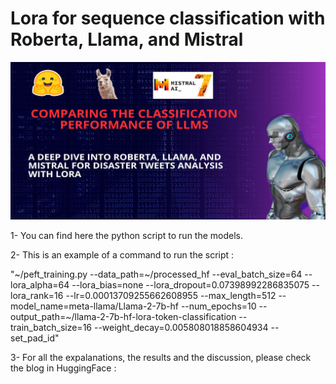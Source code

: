 # Lora for sequence classification with Roberta, Llama, and Mistral

![Thumbnail](Thumbnail.png)


1- You can find here the python script to run the models. 

2- This is an example of a command to run the script :

"~/peft_training.py  --data_path=~/processed_hf --eval_batch_size=64 --lora_alpha=64 --lora_bias=none --lora_dropout=0.07398992286835075 --lora_rank=16 --lr=0.00013709255662608955 --max_length=512 --model_name=meta-llama/Llama-2-7b-hf --num_epochs=10 --output_path=~/llama-2-7b-hf-lora-token-classification --train_batch_size=16 --weight_decay=0.005808018858604934 --set_pad_id"

3- For all the expalanations, the results and the discussion, please check the blog in HuggingFace :
